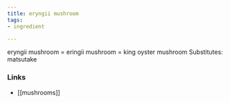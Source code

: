 ```yaml
---
title: eryngii mushroom
tags:
- ingredient

---
```

eryngii mushroom = eringii mushroom = king oyster mushroom Substitutes: matsutake

### Links

* [[mushrooms]]
